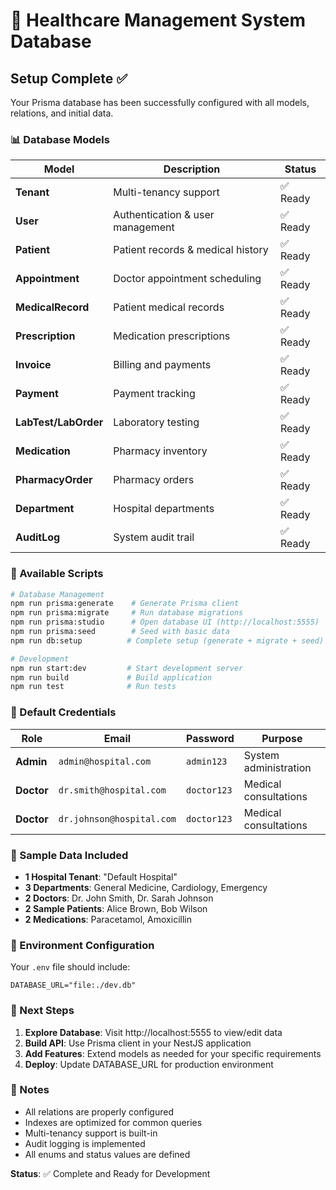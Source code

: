 # 🏥 Healthcare Management System Database

## Setup Complete ✅

Your Prisma database has been successfully configured with all models, relations, and initial data.

### 📊 Database Models

| Model | Description | Status |
|-------|-------------|--------|
| **Tenant** | Multi-tenancy support | ✅ Ready |
| **User** | Authentication & user management | ✅ Ready |
| **Patient** | Patient records & medical history | ✅ Ready |
| **Appointment** | Doctor appointment scheduling | ✅ Ready |
| **MedicalRecord** | Patient medical records | ✅ Ready |
| **Prescription** | Medication prescriptions | ✅ Ready |
| **Invoice** | Billing and payments | ✅ Ready |
| **Payment** | Payment tracking | ✅ Ready |
| **LabTest/LabOrder** | Laboratory testing | ✅ Ready |
| **Medication** | Pharmacy inventory | ✅ Ready |
| **PharmacyOrder** | Pharmacy orders | ✅ Ready |
| **Department** | Hospital departments | ✅ Ready |
| **AuditLog** | System audit trail | ✅ Ready |

### 🚀 Available Scripts

```bash
# Database Management
npm run prisma:generate    # Generate Prisma client
npm run prisma:migrate     # Run database migrations
npm run prisma:studio      # Open database UI (http://localhost:5555)
npm run prisma:seed        # Seed with basic data
npm run db:setup          # Complete setup (generate + migrate + seed)

# Development
npm run start:dev         # Start development server
npm run build             # Build application
npm run test              # Run tests
```

### 👤 Default Credentials

| Role | Email | Password | Purpose |
|------|-------|----------|---------|
| **Admin** | `admin@hospital.com` | `admin123` | System administration |
| **Doctor** | `dr.smith@hospital.com` | `doctor123` | Medical consultations |
| **Doctor** | `dr.johnson@hospital.com` | `doctor123` | Medical consultations |

### 💾 Sample Data Included

- **1 Hospital Tenant**: "Default Hospital"
- **3 Departments**: General Medicine, Cardiology, Emergency
- **2 Doctors**: Dr. John Smith, Dr. Sarah Johnson
- **2 Sample Patients**: Alice Brown, Bob Wilson
- **2 Medications**: Paracetamol, Amoxicillin

### 🔧 Environment Configuration

Your `.env` file should include:
```env
DATABASE_URL="file:./dev.db"
```

### 🎯 Next Steps

1. **Explore Database**: Visit http://localhost:5555 to view/edit data
2. **Build API**: Use Prisma client in your NestJS application
3. **Add Features**: Extend models as needed for your specific requirements
4. **Deploy**: Update DATABASE_URL for production environment

### 📝 Notes

- All relations are properly configured
- Indexes are optimized for common queries
- Multi-tenancy support is built-in
- Audit logging is implemented
- All enums and status values are defined

**Status**: ✅ Complete and Ready for Development
